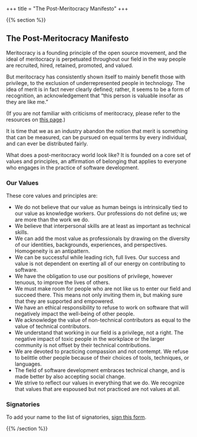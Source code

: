 +++
title = "The Post-Meritocracy Manifesto"
+++

{{% section %}}

## The Post-Meritocracy Manifesto

Meritocracy is a founding principle of the open source movement, and the ideal of meritocracy is perpetuated throughout our field in the way people are recruited, hired, retained, promoted, and valued.

But meritocracy has consistently shown itself to mainly benefit those with privilege, to the exclusion of underrepresented people in technology. The idea of merit is in fact never clearly defined; rather, it seems to be a form of recognition, an acknowledgement that “this person is valuable insofar as they are like me.”

(If you are not familiar with criticisms of meritocracy, please refer to the resources on <a href="/meritocracy/">this page</a>.)

It is time that we as an industry abandon the notion that merit is something that can be measured, can be pursued on equal terms by every individual, and can ever be distributed fairly.

What does a post-meritocracy world look like? It is founded on a core set of values and principles, an affirmation of belonging that applies to everyone who engages in the practice of software development.

### Our Values

These core values and principles are:

* We do not believe that our value as human beings is intrinsically tied to our value as knowledge workers. Our professions do not define us; we are more than the work we do.
* We believe that interpersonal skills are at least as important as technical skills.
* We can add the most value as professionals by drawing on the diversity of our identities, backgrounds, experiences, and perspectives. Homogeneity is an antipattern.
* We can be successful while leading rich, full lives. Our success and value is not dependent on exerting all of our energy on contributing to software.
* We have the obligation to use our positions of privilege, however tenuous, to improve the lives of others.
* We must make room for people who are not like us to enter our field and succeed there. This means not only inviting them in, but making sure that they are supported and empowered.
* We have an ethical responsibility to refuse to work on software that will negatively impact the well-being of other people.
* We acknowledge the value of non-technical contributors as equal to the value of technical contributors.
* We understand that working in our field is a privilege, not a right. The negative impact of toxic people in the workplace or the larger community is not offset by their technical contributions.
* We are devoted to practicing compassion and not contempt. We refuse to belittle other people because of their choices of tools, techniques, or languages.
* The field of software development embraces technical change, and is made better by also accepting social change.
* We strive to reflect our values in everything that we do. We recognize that values that are espoused but not practiced are not values at all.

### Signatories

<p class="callout">
  To add your name to the list of signatories, <a href="https://goo.gl/forms/9JT45K1iuKcBSPFj2">sign this form</a>.
</p>

<!-- {{< data-list "static/signatories.csv" >}} -->

{{% /section %}}
